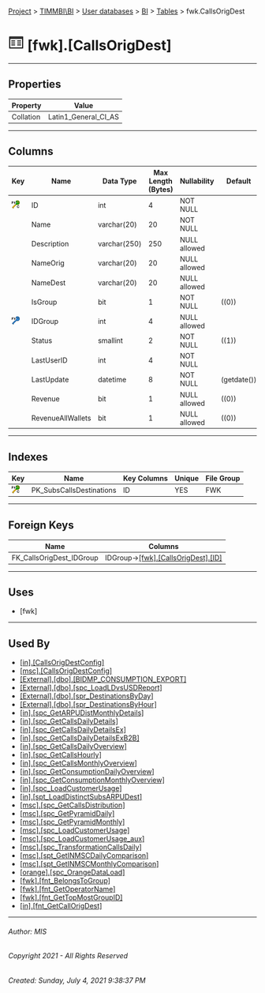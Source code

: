 #### 

[Project](../../../../index.md) > [TIMMBI\\BI](../../../index.md) > [User databases](../../index.md) > [BI](../index.md) > [Tables](Tables.md) > fwk.CallsOrigDest

# ![Tables](../../../../Images/Table32.png) [fwk].[CallsOrigDest]

---

## <a name="#properties"></a>Properties

| Property | Value |
|---|---|
| Collation | Latin1_General_CI_AS |


---

## <a name="#columns"></a>Columns

| Key | Name | Data Type | Max Length (Bytes) | Nullability | Default |
|---|---|---|---|---|---|
| [![Cluster Primary Key PK_SubsCallsDestinations: ID](../../../../Images/pkcluster.png)](#indexes) | ID | int | 4 | NOT NULL |  |
|  | Name | varchar(20) | 20 | NOT NULL |  |
|  | Description | varchar(250) | 250 | NULL allowed |  |
|  | NameOrig | varchar(20) | 20 | NULL allowed |  |
|  | NameDest | varchar(20) | 20 | NULL allowed |  |
|  | IsGroup | bit | 1 | NOT NULL | ((0)) |
| [![Foreign Keys FK_CallsOrigDest_IDGroup: [fwk].[CallsOrigDest].IDGroup](../../../../Images/fk.png)](#foreignkeys) | IDGroup | int | 4 | NULL allowed |  |
|  | Status | smallint | 2 | NOT NULL | ((1)) |
|  | LastUserID | int | 4 | NOT NULL |  |
|  | LastUpdate | datetime | 8 | NOT NULL | (getdate()) |
|  | Revenue | bit | 1 | NULL allowed | ((0)) |
|  | RevenueAllWallets | bit | 1 | NULL allowed | ((0)) |


---

## <a name="#indexes"></a>Indexes

| Key | Name | Key Columns | Unique | File Group |
|---|---|---|---|---|
| [![Cluster Primary Key PK_SubsCallsDestinations: ID](../../../../Images/pkcluster.png)](#indexes) | PK_SubsCallsDestinations | ID | YES | FWK |


---

## <a name="#foreignkeys"></a>Foreign Keys

| Name | Columns |
|---|---|
| FK_CallsOrigDest_IDGroup | IDGroup->[[fwk].[CallsOrigDest].[ID]]() |


---

## <a name="#uses"></a>Uses

* [fwk]


---

## <a name="#usedby"></a>Used By

* [[in].[CallsOrigDestConfig]](CallsOrigDestConfig.md)
* [[msc].[CallsOrigDestConfig]](CallsOrigDestConfig_0003.md)
* [[External].[dbo].[BIDMP_CONSUMPTION_EXPORT]](../../External/Programmability/Stored_Procedures/BIDMP_CONSUMPTION_EXPORT.md)
* [[External].[dbo].[spc_LoadLDvsUSDReport]](../../External/Programmability/Stored_Procedures/spc_LoadLDvsUSDReport.md)
* [[External].[dbo].[spr_DestinationsByDay]](../../External/Programmability/Stored_Procedures/spr_DestinationsByDay.md)
* [[External].[dbo].[spr_DestinationsByHour]](../../External/Programmability/Stored_Procedures/spr_DestinationsByHour.md)
* [[in].[spc_GetARPUDistMonthlyDetails]](../Programmability/Stored_Procedures/spc_GetARPUDistMonthlyDetails.md)
* [[in].[spc_GetCallsDailyDetails]](../Programmability/Stored_Procedures/spc_GetCallsDailyDetails.md)
* [[in].[spc_GetCallsDailyDetailsEx]](../Programmability/Stored_Procedures/spc_GetCallsDailyDetailsEx.md)
* [[in].[spc_GetCallsDailyDetailsExB2B]](../Programmability/Stored_Procedures/spc_GetCallsDailyDetailsExB2B.md)
* [[in].[spc_GetCallsDailyOverview]](../Programmability/Stored_Procedures/spc_GetCallsDailyOverview.md)
* [[in].[spc_GetCallsHourly]](../Programmability/Stored_Procedures/spc_GetCallsHourly.md)
* [[in].[spc_GetCallsMonthlyOverview]](../Programmability/Stored_Procedures/spc_GetCallsMonthlyOverview.md)
* [[in].[spc_GetConsumptionDailyOverview]](../Programmability/Stored_Procedures/spc_GetConsumptionDailyOverview.md)
* [[in].[spc_GetConsumptionMonthlyOverview]](../Programmability/Stored_Procedures/spc_GetConsumptionMonthlyOverview.md)
* [[in].[spc_LoadCustomerUsage]](../Programmability/Stored_Procedures/spc_LoadCustomerUsage.md)
* [[in].[spt_LoadDistinctSubsARPUDest]](../Programmability/Stored_Procedures/spt_LoadDistinctSubsARPUDest.md)
* [[msc].[spc_GetCallsDistribution]](../Programmability/Stored_Procedures/spc_GetCallsDistribution.md)
* [[msc].[spc_GetPyramidDaily]](../Programmability/Stored_Procedures/spc_GetPyramidDaily.md)
* [[msc].[spc_GetPyramidMonthly]](../Programmability/Stored_Procedures/spc_GetPyramidMonthly.md)
* [[msc].[spc_LoadCustomerUsage]](../Programmability/Stored_Procedures/spc_LoadCustomerUsage_000g.md)
* [[msc].[spc_LoadCustomerUsage_aux]](../Programmability/Stored_Procedures/spc_LoadCustomerUsage_aux.md)
* [[msc].[spc_TransformationCallsDaily]](../Programmability/Stored_Procedures/spc_TransformationCallsDaily_000i.md)
* [[msc].[spt_GetINMSCDailyComparison]](../Programmability/Stored_Procedures/spt_GetINMSCDailyComparison.md)
* [[msc].[spt_GetINMSCMonthlyComparison]](../Programmability/Stored_Procedures/spt_GetINMSCMonthlyComparison.md)
* [[orange].[spc_OrangeDataLoad]](../Programmability/Stored_Procedures/spc_OrangeDataLoad.md)
* [[fwk].[fnt_BelongsToGroup]](../Programmability/Functions/Scalar-valued_Functions/fnt_BelongsToGroup.md)
* [[fwk].[fnt_GetOperatorName]](../Programmability/Functions/Scalar-valued_Functions/fnt_GetOperatorName.md)
* [[fwk].[fnt_GetTopMostGroupID]](../Programmability/Functions/Scalar-valued_Functions/fnt_GetTopMostGroupID.md)
* [[in].[fnt_GetCallOrigDest]](../Programmability/Functions/Scalar-valued_Functions/fnt_GetCallOrigDest.md)


---

###### Author:  MIS

###### Copyright 2021 - All Rights Reserved

###### Created: Sunday, July 4, 2021 9:38:37 PM

